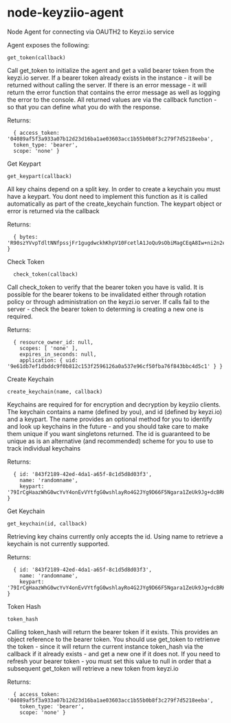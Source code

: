 node-keyziio-agent
==================

Node Agent for connecting via OAUTH2 to Keyzi.io service

Agent exposes the following:

    get_token(callback)
  
  Call get_token to initialize the agent and get a valid bearer token from the keyzi.io server. If a bearer token already exists in the instance - it will be returned without calling the server.  If there is an error message - it will return the error function that contains the error message as well as logging the error to the console.  All returned values are via the callback function - so that you can define what you do with the response.
  
  Returns:
  
      { access_token: '04089af5f3a933a07b12d23d16ba1ae03603acc1b55b0b8f3c279f7d5218eeba',
      token_type: 'bearer',
      scope: 'none' }
  
  Get Keypart

    get_keypart(callback)
  
  All key chains depend on a split key.  In order to create a keychain you must have a keypart.  You dont need to implement this function as it is called automatically as part of the create_keychain function.  The keypart object or error is returned via the callback
  
  Returns:
  
      { bytes: 'R90szYVvpTdltNNfpssjFr1gugdwckhKhpV10FcetlA1JoQu9sObiMagCEqA8Iw+ni2n2eRVu1qjfaQLit1CGkZqMOfaa5y/' }

  Check Token

      check_token(callback)
    
  Call check_token to verify that the bearer token you have is valid.  It is possible for the bearer tokens to be invalidated either through rotation policy or through administration on the keyzi.io server.  If calls fail to the server - check the bearer token to determing is creating a new one is required.
  
  Returns:
  
      { resource_owner_id: null,
        scopes: [ 'none' ],
        expires_in_seconds: null,
        application: { uid: '9e61db7ef1dbddc9f0b812c153f2596126a0a537e96cf50fba76f843bbc4d5c1' } }
  
  Create Keychain

    create_keychain(name, callback)
    
  Keychains are required for for encryption and decryption by keyziio clients.  The keychain contains a name (defined by you), and id (defined by keyzi.io) and a keypart.  The name provides an optional method for you to identify and look up keychains in the future - and you should take care to make them unique if you want singletons returned.  The id is guaranteed to be unique as is an alternative (and recommended) scheme for you to use to track individual keychains
  
  Returns:
  
      { id: '843f2189-42ed-4da1-a65f-8c1d5d8d03f3',
        name: 'randomname',
        keypart: '79IrCgHaazWhG0wcYvY4onEvVYtfgG0wshlayRo4G2JYg9D66F5Ngara1ZeUk9Jg+dcBRHfqsDPKENruZ8Hr7hoJqQZLdryr' }
  
  Get Keychain

    get_keychain(id, callback)
    
  Retrieving key chains currently only accepts the id.  Using name to retrieve a keychain is not currently supported.
  
  Returns:
  
      { id: '843f2189-42ed-4da1-a65f-8c1d5d8d03f3',
        name: 'randomname',
        keypart: '79IrCgHaazWhG0wcYvY4onEvVYtfgG0wshlayRo4G2JYg9D66F5Ngara1ZeUk9Jg+dcBRHfqsDPKENruZ8Hr7hoJqQZLdryr' }

  
  Token Hash

    token_hash
  
  Calling token_hash will return the bearer token if it exists.  This provides an object reference to the bearer token.  You should use get_token to retrienve the token - since it will return the current instance token_hash via the callback if it already exists - and get a new one if it does not.  If you need to refresh your bearer token - you must set this value to null in order that a subsequent get_token will retrieve a new token from keyzi.io
  
  Returns:
  
      { access_token: '04089af5f3a933a07b12d23d16ba1ae03603acc1b55b0b8f3c279f7d5218eeba',
        token_type: 'bearer',
        scope: 'none' }

  
